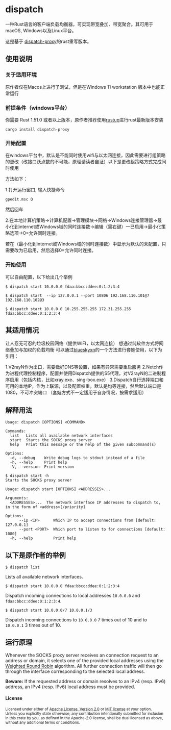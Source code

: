 # dispatch

一种Rust语言的客户端负载均衡器，可实现带宽叠加、带宽聚合。其可用于macOS, Windows以及Linux平台。

这是基于 [dispatch-proxy](https://github.com/alexkirsz/dispatch-proxy)的rust重写版本。

## 使用说明

### 关于适用环境

原作者仅在Macos上进行了测试，但是在Windows 11 workstation 版本中也能正常运行

### 前提条件（windows平台）

你需要 Rust 1.51.0 或者以上版本，原作者推荐使用[rustup](https://rustup.rs/)进行rust最新版本安装

```
cargo install dispatch-proxy
```

### 开始配置

在windows平台中，默认是不能同时使用wifi与以太网连接，因此需要进行组策略的更改（改接口跃点数的不可能，原理请读者自证）以下是更改组策略方式完成同时使用

方法如下：

1.打开运行窗口, 输入快捷命令
```
gpedit.msc Q
```
然后回车

2.在本地计算机策略→计算机配置→管理模块→网络→Windows连接管理器→最小化到internet或Windows域的同时连接数→编辑（需右键）一已启用→最小化策略选项→0=允许同时连接。

若在（最小化到internet或Windows域的同时连接数）中显示为默认的未配置，只需要改为已启用，然后选择0=允许同时连接。

### 开始使用
可以自由配置，以下给出几个举例
```
$ dispatch start 10.0.0.0 fdaa:bbcc:ddee:0:1:2:3:4
```
```
$ dispatch start  --ip 127.0.0.1 --port 10806 192.168.110.101@7 192.168.110.102@3
```
```
$ dispatch start 10.0.0.0 10.255.255.255 172.31.255.255 fdaa:bbcc:ddee:0:1:2:3:4
```

## 其适用情况
让人忍无可忍的垃圾校园网络（提供WIFI，以太网连接）
想通过纯软件方式将网络叠加与加权的负载均衡
可以通过[blueskyxn](https://github.com/BlueSkyXN)的一个方法进行套娃使用，以下为引用：

1.V2rayN作为出口，需要做好DNS等设置，如果有异常需要重启服务
2.Netch作为进程代理控制程序，配置并使用Dispatch提供的S5代理，对V2rayN的二进制程序启用（包括内核，比如xray.exe、sing-box.exe）
3.Dispatch自行选择端口和可用的本地IP，作为上联源，以及配置权重，默认是均等连接，然后默认端口是1080，不可冲突端口
（套娃方式不一定适用于自身情况，按需求适用）

## 解释用法

```
Usage: dispatch [OPTIONS] <COMMAND>

Commands:
  list   Lists all available network interfaces
  start  Starts the SOCKS proxy server
  help   Print this message or the help of the given subcommand(s)

Options:
  -d, --debug    Write debug logs to stdout instead of a file
  -h, --help     Print help
  -V, --version  Print version
```

```
$ dispatch start -h
Starts the SOCKS proxy server

Usage: dispatch start [OPTIONS] <ADDRESSES>...

Arguments:
  <ADDRESSES>...  The network interface IP addresses to dispatch to, in the form of <address>[/priority]

Options:
      --ip <IP>      Which IP to accept connections from [default: 127.0.0.1]
      --port <PORT>  Which port to listen to for connections [default: 1080]
  -h, --help         Print help
```

## 以下是原作者的举例

```
$ dispatch list
```

Lists all available network interfaces.

```
$ dispatch start 10.0.0.0 fdaa:bbcc:ddee:0:1:2:3:4
```

Dispatch incoming connections to local addresses `10.0.0.0` and `fdaa:bbcc:ddee:0:1:2:3:4`.

```
$ dispatch start 10.0.0.0/7 10.0.0.1/3
```

Dispatch incoming connections to `10.0.0.0` 7 times out of 10 and to `10.0.0.1` 3 times out of 10.

## 运行原理

Whenever the SOCKS proxy server receives an connection request to an address or domain, it selects one of the provided local addresses using the [Weighted Round Robin](https://en.wikipedia.org/wiki/Weighted_round_robin) algorithm. All further connection traffic will then go through the interface corresponding to the selected local address.

**Beware:** If the requested address or domain resolves to an IPv4 (resp. IPv6) address, an IPv4 (resp. IPv6) local address must be provided.

#### License

<sup>
Licensed under either of <a href="LICENSE-APACHE">Apache License, Version
2.0</a> or <a href="LICENSE-MIT">MIT license</a> at your option.
</sup>

<br>

<sub>
Unless you explicitly state otherwise, any contribution intentionally submitted
for inclusion in this crate by you, as defined in the Apache-2.0 license, shall
be dual licensed as above, without any additional terms or conditions.
</sub>
